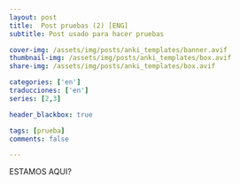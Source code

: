 ```yaml
---
layout: post
title:  Post pruebas (2) [ENG]
subtitle: Post usado para hacer pruebas

cover-img: /assets/img/posts/anki_templates/banner.avif
thumbnail-img: /assets/img/posts/anki_templates/box.avif
share-img: /assets/img/posts/anki_templates/box.avif

categories: ['en']
traducciones: ['en']
series: [2,3]

header_blackbox: true

tags: [prueba]
comments: false

---
```


ESTAMOS AQUI?